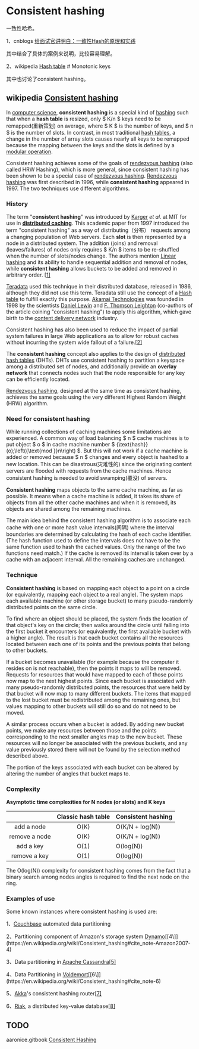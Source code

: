 # Consistent hashing

一致性哈希。

1、cnblogs [给面试官讲明白：一致性Hash的原理和实践](https://www.cnblogs.com/jingangtx/p/11338592.html)

其中结合了具体的案例来说明，比较容易理解。

2、wikipedia [Hash table](https://en.wikipedia.org/wiki/Hash_table) # Monotonic keys

其中也讨论了consistent hashing。

## wikipedia [Consistent hashing](https://en.wikipedia.org/wiki/Consistent_hashing)

In [computer science](https://en.wikipedia.org/wiki/Computer_science), **consistent hashing** is a special kind of [hashing](https://en.wikipedia.org/wiki/Hash_function) such that when a **hash table** is resized, only $ K/n $ keys need to be remapped(重新策划) on average, where $ K $ is the number of keys, and $ n $ is the number of slots. In contrast, in most traditional [hash tables](https://en.wikipedia.org/wiki/Hash_table), a change in the number of array slots causes nearly all keys to be remapped because the mapping between the keys and the slots is defined by a [modular operation](https://en.wikipedia.org/wiki/Modular_arithmetic).

Consistent hashing achieves some of the goals of [rendezvous hashing](https://en.wikipedia.org/wiki/Rendezvous_hashing) (also called HRW Hashing), which is more general, since consistent hashing has been shown to be a special case of [rendezvous hashing](https://en.wikipedia.org/wiki/Rendezvous_hashing). [Rendezvous hashing](https://en.wikipedia.org/wiki/Rendezvous_hashing) was first described in 1996, while **consistent hashing** appeared in 1997. The two techniques use different algorithms.

### History

The term "**consistent hashing**" was introduced by [Karger](https://en.wikipedia.org/wiki/David_Karger) *et al.* at MIT for use in [**distributed caching**](https://en.wikipedia.org/wiki/Distributed_cache). This academic paper from 1997 introduced the term "consistent hashing" as a way of distributing（分布） requests among a changing population of Web servers. Each **slot** is then represented by a node in a distributed system. The addition (joins) and removal (leaves/failures) of nodes only requires $ K/n $ items to be re-shuffled when the number of slots/nodes change. The authors mention [Linear hashing](https://en.wikipedia.org/wiki/Linear_hashing) and its ability to handle sequential addition and removal of nodes, while **consistent hashing** allows buckets to be added and removed in arbitrary order. [[1\]](https://en.wikipedia.org/wiki/Consistent_hashing#cite_note-KargerEtAl1997-1)



[Teradata](https://en.wikipedia.org/wiki/Teradata) used this technique in their distributed database, released in 1986, although they did not use this term. Teradata still use the concept of a [Hash table](https://en.wikipedia.org/wiki/Hash_table) to fulfill exactly this purpose. [Akamai Technologies](https://en.wikipedia.org/wiki/Akamai_Technologies) was founded in 1998 by the scientists [Daniel Lewin](https://en.wikipedia.org/wiki/Daniel_Lewin) and [F. Thomson Leighton](https://en.wikipedia.org/wiki/F._Thomson_Leighton) (co-authors of the article coining "consistent hashing") to apply this algorithm, which gave birth to the [content delivery network](https://en.wikipedia.org/wiki/Content_delivery_network) industry.

Consistent hashing has also been used to reduce the impact of partial system failures in large Web applications as to allow for robust caches without incurring the system wide fallout of a failure.[[2\]](https://en.wikipedia.org/wiki/Consistent_hashing#cite_note-KargerEtAl1999-2)

The **consistent hashing** concept also applies to the design of [distributed hash tables](https://en.wikipedia.org/wiki/Distributed_hash_table) (DHTs). DHTs use consistent hashing to partition a keyspace among a distributed set of nodes, and additionally provide an **overlay network** that connects nodes such that the node responsible for any key can be efficiently located.

[Rendezvous hashing](https://en.wikipedia.org/wiki/Rendezvous_hashing), designed at the same time as consistent hashing, achieves the same goals using the very different Highest Random Weight (HRW) algorithm.



### Need for consistent hashing

While running collections of caching machines some limitations are experienced. A common way of load balancing $ n $ cache machines is to put object $ o $ in cache machine number $ {\text{hash}}(o)\;\left({\text{mod }}n\right) $. But this will not work if a cache machine is added or removed because $ n $ changes and every object is hashed to a new location. This can be disastrous(灾难性的) since the originating content servers are flooded with requests from the cache machines. Hence consistent hashing is needed to avoid swamping(覆没) of servers.

**Consistent hashing** maps objects to the same cache machine, as far as possible. It means when a cache machine is added, it takes its share of objects from all the other cache machines and when it is removed, its objects are shared among the remaining machines.

The main idea behind the consistent hashing algorithm is to associate each cache with one or more hash value intervals(间隔) where the interval boundaries are determined by calculating the hash of each cache identifier. (The hash function used to define the intervals does not have to be the same function used to hash the cached values. Only the range of the two functions need match.) If the cache is removed its interval is taken over by a cache with an adjacent interval. All the remaining caches are unchanged.

### Technique

**Consistent hashing** is based on mapping each object to a point on a circle (or equivalently, mapping each object to a real angle). The system maps each available machine (or other storage bucket) to many pseudo-randomly distributed points on the same circle.

To find where an object should be placed, the system finds the location of that object's key on the circle; then walks around the circle until falling into the first bucket it encounters (or equivalently, the first available bucket with a higher angle). The result is that each bucket contains all the resources located between each one of its points and the previous points that belong to other buckets.

If a bucket becomes unavailable (for example because the computer it resides on is not reachable), then the points it maps to will be removed. Requests for resources that would have mapped to each of those points now map to the next highest points. Since each bucket is associated with many pseudo-randomly distributed points, the resources that were held by that bucket will now map to many different buckets. The items that mapped to the lost bucket must be redistributed among the remaining ones, but values mapping to other buckets will still do so and do not need to be moved.

A similar process occurs when a bucket is added. By adding new bucket points, we make any resources between those and the points corresponding to the next smaller angles map to the new bucket. These resources will no longer be associated with the previous buckets, and any value previously stored there will not be found by the selection method described above.

The portion of the keys associated with each bucket can be altered by altering the number of angles that bucket maps to.



### Complexity

**Asymptotic time complexities for N nodes (or slots) and** **K keys**

|               | Classic hash table | Consistent hashing |
| :-----------: | :----------------: | ------------------ |
|  add a node   |        O(K)        | O(K/N + log(N))    |
| remove a node |        O(K)        | O(K/N + log(N))    |
|   add a key   |        O(1)        | O(log(N))          |
| remove a key  |        O(1)        | O(log(N))          |

The O(log(N)) complexity for consistent hashing comes from the fact that a binary search among nodes angles is required to find the next node on the ring.

### Examples of use

Some known instances where consistent hashing is used are:

1、[Couchbase](https://en.wikipedia.org/wiki/Couchbase) automated data partitioning

2、Partitioning component of Amazon's storage system [Dynamo](https://en.wikipedia.org/wiki/Dynamo_(storage_system))[[4\]](https://en.wikipedia.org/wiki/Consistent_hashing#cite_note-Amazon2007-4)

3、Data partitioning in [Apache Cassandra](https://en.wikipedia.org/wiki/Apache_Cassandra)[[5\]](https://en.wikipedia.org/wiki/Consistent_hashing#cite_note-Lakshman2010b-5)

4、Data Partitioning in [Voldemort](https://en.wikipedia.org/wiki/Voldemort_(distributed_data_store))[[6\]](https://en.wikipedia.org/wiki/Consistent_hashing#cite_note-6)

5、[Akka](https://en.wikipedia.org/wiki/Akka_(toolkit))'s consistent hashing router[[7\]](https://en.wikipedia.org/wiki/Consistent_hashing#cite_note-akka-routing-7)

6、[Riak](https://en.wikipedia.org/wiki/Riak), a distributed key-value database[[8\]](https://en.wikipedia.org/wiki/Consistent_hashing#cite_note-riak-consistent-hashing-8)



## TODO

aaronice.gitbook [Consistent Hashing](https://aaronice.gitbook.io/system-design/distributed-systems/consistent-hashing)
